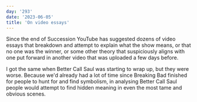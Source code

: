 ```yaml
---
day: '293'
date: '2023-06-05'
title: 'On video essays'
---
```


Since the end of Succession YouTube has suggested dozens of video essays that breakdown and attempt to explain what the show means, or that no one was the winner, or some other theory that suspiciously aligns with one put forward in another video that was uploaded a few days before.

I got the same when Better Call Saul was starting to wrap up, but they were worse. Because we'd already had a lot of time since Breaking Bad finished for people to hunt for and find symbolism, in analysing Better Call Saul people would attempt to find hidden meaning in even the most tame and obvious scenes.
